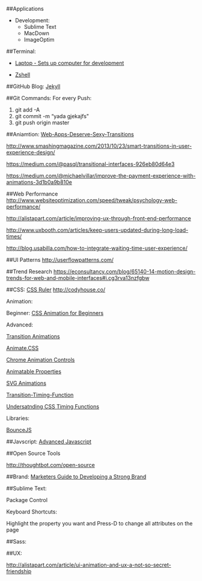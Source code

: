 ##Applications

* Development:
	* Sublime Text
	* MacDown
	* ImageOptim


##Terminal:

* [Laptop - Sets up computer for development](https://github.com/thoughtbot/laptop)

* [Zshell](https://github.com/robbyrussell/oh-my-zsh)


##GitHub Blog:
[Jekyll](http://jekyllrb.com/docs/usage/)

##Git Commands:
For every Push:

1. git add -A
2. git commit -m “yada gjekajfs"
3. git push origin master


##Aniamtion:
[Web-Apps-Deserve-Sexy-Transitions](https://medium.com/@gem_ray/web-apps-deserve-sexy-transitions-too-8068a5e4cb82)

http://www.smashingmagazine.com/2013/10/23/smart-transitions-in-user-experience-design/

https://medium.com/@pasql/transitional-interfaces-926eb80d64e3

https://medium.com/@michaelvillar/improve-the-payment-experience-with-animations-3d1b0a9b810e

##Web Performance
http://www.websiteoptimization.com/speed/tweak/psychology-web-performance/

http://alistapart.com/article/improving-ux-through-front-end-performance

http://www.uxbooth.com/articles/keep-users-updated-during-long-load-times/

http://blog.usabilla.com/how-to-integrate-waiting-time-user-experience/

##UI Patterns
http://userflowpatterns.com/

##Trend Research
https://econsultancy.com/blog/65140-14-motion-design-trends-for-web-and-mobile-interfaces#i.cg3rva13nzfgbw

##CSS: 
[CSS Ruler](http://katydecorah.com/css-ruler/)
http://codyhouse.co/


Animation: 

Beginner:
[CSS Animation for Beginners](http://robots.thoughtbot.com/css-animation-for-beginners)


Advanced:

[Transition Animations](http://learn.shayhowe.com/advanced-html-css/transitions-animations/)

[Animate.CSS](http://daneden.github.io/animate.css/)

[Chrome Animation Controls](http://valhead.com/2015/01/06/quick-tip-chrome-animation-controls/)

[Animatable Properties](http://leaverou.github.io/animatable/)

[SVG Animations](http://css-tricks.com/guide-svg-animations-smil/)

[Transition-Timing-Function](http://css-tricks.com/almanac/properties/t/transition-timing-function/)

[Undersatnding CSS Timing Functions](http://www.smashingmagazine.com/2014/04/15/understanding-css-timing-functions/)

Libraries:

[BounceJS](http://bouncejs.com/)

##Javscript:
[Advanced Javascript](http://ejohn.org/apps/learn/)

##Open Source Tools

http://thoughtbot.com/open-source

##Brand:
[Marketers Guide to Developing a Strong Brand](http://blog.hubspot.com/blog/tabid/6307/bid/34238/The-Marketer-s-Guide-to-Developing-a-Strong-Brand-Identity.aspx)

##Sublime Text:

Package Control

Keyboard Shortcuts: 

Highlight the property you want and Press-D to change all attributes on the page

##Sass:


##UX:

http://alistapart.com/article/ui-animation-and-ux-a-not-so-secret-friendship
